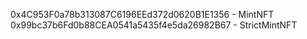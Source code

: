 0x4C953F0a78b313087C6196EEd372d0620B1E1356 - MintNFT
0x99bc37b6Fd0b88CEA0541a5435f4e5da26982B67 - StrictMintNFT
